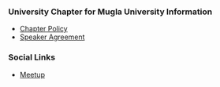 ### University Chapter for Mugla University Information
* [Chapter Policy](https://owasp.org/www-policy/operational/chapters)
* [Speaker Agreement](https://www.owasp.org/index.php/Speaker_Agreement)

### Social Links
* [Meetup](https://www.meetup.com/owasp-mugla-university-student-chapter/)


